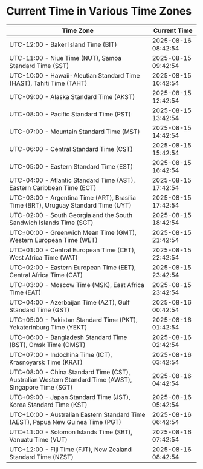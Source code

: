 # Current Time in Various Time Zones

| Time Zone | Current Time |
|-----------|--------------|
| UTC-12:00 - Baker Island Time (BIT) | 2025-08-16 08:42:54 |
| UTC-11:00 - Niue Time (NUT), Samoa Standard Time (SST) | 2025-08-15 09:42:54 |
| UTC-10:00 - Hawaii-Aleutian Standard Time (HAST), Tahiti Time (TAHT) | 2025-08-15 10:42:54 |
| UTC-09:00 - Alaska Standard Time (AKST) | 2025-08-15 12:42:54 |
| UTC-08:00 - Pacific Standard Time (PST) | 2025-08-15 13:42:54 |
| UTC-07:00 - Mountain Standard Time (MST) | 2025-08-15 14:42:54 |
| UTC-06:00 - Central Standard Time (CST) | 2025-08-15 15:42:54 |
| UTC-05:00 - Eastern Standard Time (EST) | 2025-08-15 16:42:54 |
| UTC-04:00 - Atlantic Standard Time (AST), Eastern Caribbean Time (ECT) | 2025-08-15 17:42:54 |
| UTC-03:00 - Argentina Time (ART), Brasília Time (BRT), Uruguay Standard Time (UYT) | 2025-08-15 17:42:54 |
| UTC-02:00 - South Georgia and the South Sandwich Islands Time (SGT) | 2025-08-15 18:42:54 |
| UTC±00:00 - Greenwich Mean Time (GMT), Western European Time (WET) | 2025-08-15 21:42:54 |
| UTC+01:00 - Central European Time (CET), West Africa Time (WAT) | 2025-08-15 22:42:54 |
| UTC+02:00 - Eastern European Time (EET), Central Africa Time (CAT) | 2025-08-15 23:42:54 |
| UTC+03:00 - Moscow Time (MSK), East Africa Time (EAT) | 2025-08-15 23:42:54 |
| UTC+04:00 - Azerbaijan Time (AZT), Gulf Standard Time (GST) | 2025-08-16 00:42:54 |
| UTC+05:00 - Pakistan Standard Time (PKT), Yekaterinburg Time (YEKT) | 2025-08-16 01:42:54 |
| UTC+06:00 - Bangladesh Standard Time (BST), Omsk Time (OMST) | 2025-08-16 02:42:54 |
| UTC+07:00 - Indochina Time (ICT), Krasnoyarsk Time (KRAT) | 2025-08-16 03:42:54 |
| UTC+08:00 - China Standard Time (CST), Australian Western Standard Time (AWST), Singapore Time (SGT) | 2025-08-16 04:42:54 |
| UTC+09:00 - Japan Standard Time (JST), Korea Standard Time (KST) | 2025-08-16 05:42:54 |
| UTC+10:00 - Australian Eastern Standard Time (AEST), Papua New Guinea Time (PGT) | 2025-08-16 06:42:54 |
| UTC+11:00 - Solomon Islands Time (SBT), Vanuatu Time (VUT) | 2025-08-16 07:42:54 |
| UTC+12:00 - Fiji Time (FJT), New Zealand Standard Time (NZST) | 2025-08-16 08:42:54 |
